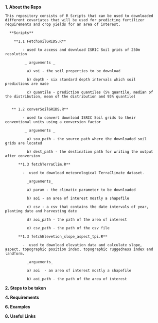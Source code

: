 **1. About the Repo**

    This repository consists of R Scripts that can be used to downloaded different covariates that will be used for predicting fertilizer requirements and crop yields for an area of interest.
      
      **Scripts**
      
        **1.1 FetchSoilGRIDS.R**
        
            - used to access and download ISRIC Soil grids of 250m resolution

             _ arguements _
              
              a) voi - the soil properties to be download
               
              b) depth - six standard depth intervals which soil predictions are made
              
              c) quantile - prediction quantiles (5% quantile, median of the distribution, mean of the distribution and 95% quantile)
              
              
       ** 1.2 converSoilGRIDS.R**
        
            - used to convert download ISRIC Soil grids to their conventional units using a conversion factor

             _ arguements _
              
              a) sou_path - the source path where the downloaded soil grids are located
               
              b) dest_path - the destination path for writing the output after conversion
              
          **1.3 fetchTerraClim.R**
        
            -  used to download meteorological TerraClimate dataset.

              _arguements_ 
              
              a) param - the climatic parameter to be downloaded
              
              b) aoi - an area of interest mostly a shapefile
              
              c) csv - a csv that contains the date intervals of year, planting date and harvesting date
              
              d) aoi_path - the path of the area of interest
              
              e) csv_path - the path of the csv file
              
          **1.3 fetchElevetion_slope_aspect_tpi.R**
        
            -  used to download elevation data and calculate slope, aspect, topographic position index, topographic ruggedness index and landform.

              _arguements_ 
              
              a) aoi  - an area of interest mostly a shapefile
              
              b) aoi_path - the path of the area of interest
              
**2. Steps to be taken**


**4. Requirements**


**6. Examples**


**8. Useful Links**
